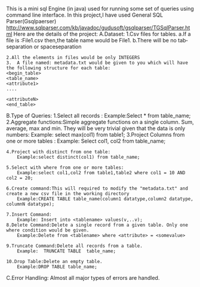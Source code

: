 This is a mini sql Engine (in java) used for running some set of queries using command line interface.
In this project,I have used General SQL Parser(Gsqlpaerser) http://www.sqlparser.com/kb/javadoc/gudusoft/gsqlparser/TGSqlParser.html 
Here are the details of the project:
A.Dataset​:
	1.Csv files for tables. 
		a.If a file is :File1.csv then,the table name would be File1.
		b.There will be no tab­separation or space­separation 
	
	2.All the elements in files would be ​only INTEGERS​
	3.  A file named: metadata.txt​ would be given to you which will have the following structure for each table: 
	<begin_table>
	<table_name> 
	<attribute1> 
	.... 
	 
	<attributeN> 
	<end_table>

B.Type of Queries:
	1.Select all records​ : 
		Example:Select * from table_name;
	2.Aggregate functions:​Simple aggregate functions on a single column. Sum, average, max and min. They will be very trivial given that the data is only numbers:
		Example: select max(col1) from table1;
	3.Project Columns​ from one or more tables :
		Example: Select col1, col2 from table_name; 
		
	4.Project with distinct from one table:
		Example:select distinct(col1) from table_name;
		
	5.Select with where from one or more tables:​ 
		Example:select col1,col2 from table1,table2 where col1 = 10 AND col2 = 20;
		 
	6.Create command:​This will required to modify the ​"metadata.txt" and create a new csv file in the working directory
		Example:CREATE TABLE table_name(column1 datatype,column2 datatype, columnN datatype);
		
	7.Insert Command: 
		​Example: Insert into <table­name> values(v​,..v​);
	8.Delete Command:​Delete a single record from a given table. Only one where condition would be given.
		Example:Delete from <table­name> where <attribute> = <some­value>
	
	9.​Truncate Command:​Delete all records from a table.
		Example:  TRUNCATE TABLE  table_name;
	
	10.​Drop Table:​Delete an empty table.
		Example:DROP TABLE table_name; 
	
C.Error Handling:
	Almost all major types of errors are handled.
